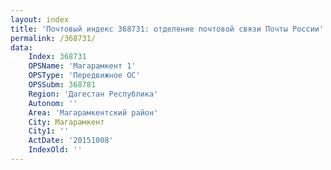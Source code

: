 ```yaml
---
layout: index
title: 'Почтовый индекс 368731: отделение почтовой связи Почты России'
permalink: /368731/
data:
    Index: 368731
    OPSName: 'Магарамкент 1'
    OPSType: 'Передвижное ОС'
    OPSSubm: 368781
    Region: 'Дагестан Республика'
    Autonom: ''
    Area: 'Магарамкентский район'
    City: Магарамкент
    City1: ''
    ActDate: '20151008'
    IndexOld: ''
---
```

